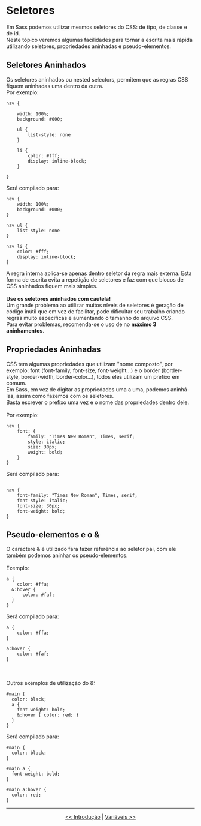 # Seletores

Em Sass podemos utilizar mesmos seletores do CSS: de tipo, de classe e de id.
<br>Neste tópico veremos algumas facilidades para tornar a escrita mais rápida utilizando seletores, propriedades aninhadas e pseudo-elementos.

## Seletores Aninhados

Os seletores aninhados ou nested selectors, permitem que as regras CSS fiquem aninhadas uma dentro da outra. 
<br />
Por exemplo:

```
nav {

	width: 100%;
	background: #000;
	
	ul {
		list-style: none
	}
	
	li {
		color: #fff;
		display: inline-block;
	}
	
}

```

Será compilado para:

```
nav {
	width: 100%;
	background: #000;
}

nav ul {
	list-style: none
}

nav li {
	color: #fff;
	display: inline-block;
}

```

A regra interna aplica-se apenas dentro seletor da regra mais externa. Esta forma de escrita evita a repetição de seletores e faz com que blocos de CSS aninhados fiquem mais simples. 
<br /><br />
<strong>Use os seletores aninhados com cautela!</strong>
<br />
Um grande problema ao utilizar muitos níveis de seletores é geração de código inútil que em vez de facilitar, pode dificultar seu trabalho criando regras muito específicas e aumentando o tamanho do arquivo CSS.
<br />
Para evitar problemas, recomenda-se o uso de no <strong>máximo 3 aninhamentos</strong>.

## Propriedades Aninhadas

CSS tem algumas propriedades que utilizam "nome composto", por exemplo: font (font-family, font-size, font-weight...) e o border (border-style, border-width, border-color...), todos eles utilizam um prefixo em comum. 
<br />
Em Sass, em vez de digitar as propriedades uma a uma, podemos aninhá-las, assim como fazemos com os seletores.
<br />
Basta escrever o prefixo uma vez e o nome das propriedades dentro dele. 
<br /><br />
Por exemplo:


```
nav {
	font: {
		family: "Times New Roman", Times, serif;
		style: italic;
		size: 30px;
		weight: bold;
	}
}
```

Será compilado para:

```

nav {
	font-family: "Times New Roman", Times, serif;
	font-style: italic;
	font-size: 30px;
	font-weight: bold;
}

```

## Pseudo-elementos e o &

O caractere & é utilizado fara fazer referência ao seletor pai, com ele também podemos aninhar os pseudo-elementos.
<br /><br />
Exemplo:
<br />
```
a {
	color: #ffa;
  &:hover {
	  color: #faf;
  }
}

```
Será compilado para:
```
a {
	color: #ffa;
}

a:hover {
	color: #faf;
}

```
<br /><br />
Outros exemplos de utilização do &:

```
#main {
  color: black;
  a {
    font-weight: bold;
    &:hover { color: red; }
  }
}
```
Será compilado para:

```
#main {
  color: black; 
}

#main a {
  font-weight: bold; 
}

#main a:hover {
  color: red; 
}
```
___

<p align="center"><a href="about.md" title="Anterior"><< Introdução</a> | <a href="variables.md" title="Próximo">Variáveis >></a></p>
